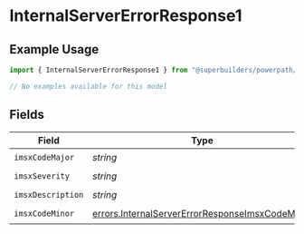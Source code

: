 # InternalServerErrorResponse1

## Example Usage

```typescript
import { InternalServerErrorResponse1 } from "@superbuilders/powerpath/models/errors";

// No examples available for this model
```

## Fields

| Field                                                                                                              | Type                                                                                                               | Required                                                                                                           | Description                                                                                                        |
| ------------------------------------------------------------------------------------------------------------------ | ------------------------------------------------------------------------------------------------------------------ | ------------------------------------------------------------------------------------------------------------------ | ------------------------------------------------------------------------------------------------------------------ |
| `imsxCodeMajor`                                                                                                    | *string*                                                                                                           | :heavy_check_mark:                                                                                                 | N/A                                                                                                                |
| `imsxSeverity`                                                                                                     | *string*                                                                                                           | :heavy_check_mark:                                                                                                 | N/A                                                                                                                |
| `imsxDescription`                                                                                                  | *string*                                                                                                           | :heavy_check_mark:                                                                                                 | N/A                                                                                                                |
| `imsxCodeMinor`                                                                                                    | [errors.InternalServerErrorResponseImsxCodeMinor](../../models/errors/internalservererrorresponseimsxcodeminor.md) | :heavy_check_mark:                                                                                                 | N/A                                                                                                                |